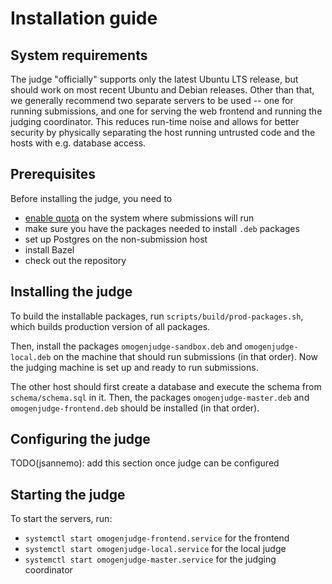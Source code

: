# Installation guide

## System requirements
The judge "officially" supports only the latest Ubuntu LTS release, but should work on most recent Ubuntu and Debian releases.
Other than that, we generally recommend two separate servers to be used -- one for running submissions, and one for serving the web frontend and running the judging coordinator.
This reduces run-time noise and allows for better security by physically separating the host running untrusted code and the hosts with e.g. database access.

## Prerequisites
Before installing the judge, you need to

- [enable quota](quota.md) on the system where submissions will run
- make sure you have the packages needed to install `.deb` packages
- set up Postgres on the non-submission host
- install Bazel
- check out the repository

## Installing the judge
To build the installable packages, run `scripts/build/prod-packages.sh`, which builds production version of all packages.

Then, install the packages `omogenjudge-sandbox.deb` and `omogenjudge-local.deb` on the machine that should run submissions (in that order).
Now the judging machine is set up and ready to run submissions.

The other host should first create a database and execute the schema from `schema/schema.sql` in it.
Then, the packages `omogenjudge-master.deb` and `omogenjudge-frontend.deb` should be installed (in that order).

## Configuring the judge
TODO(jsannemo): add this section once judge can be configured

## Starting the judge
To start the servers, run:
- `systemctl start omogenjudge-frontend.service` for the frontend
- `systemctl start omogenjudge-local.service` for the local judge
- `systemctl start omogenjudge-master.service` for the judging coordinator
